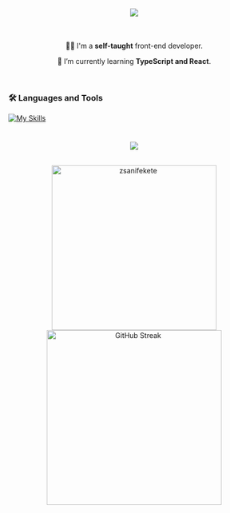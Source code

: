 <h1 align="center">
    <img src="https://readme-typing-svg.herokuapp.com/?font=Pacifico&size=35&duration=2500&pause=50&color=ba74d5&center=true&vCenter=true&width=500&height=70&duration=4000&lines=Hi+There!+👋;+I'm+Zsanett+Fekete!;" />
</h1>

<br />

<div align="center">
  
  👩‍💻 I'm a **self-taught** front-end developer.
  
  🌱 I’m currently learning **TypeScript and React**.
  
</div>

<br />

### 🛠️ Languages and Tools

<p>
    
  [![My Skills](https://skillicons.dev/icons?i=html,css,sass,js,bootstrap,tailwind,postgres,figma,git,vscode)](https://skillicons.dev)   

</p>

#

<div align="center">
    <img src="https://visitor-badge.laobi.icu/badge?page_id=zsanifekete.zsanifekete" />
</div>   
<br />
<p align="center">
        <img  width="330px" src="https://github-readme-stats.vercel.app/api?username=zsanifekete&show_icons=true&theme=dark&hide_border=true&title_color=E5E5E5&icon_color=D484F4&bg_color=211F27&text_color=89B4FA&ring_color=D484F4" alt="zsanifekete" /> 
    <a href="https://git.io/streak-stats"><img width="350px" src="https://github-readme-streak-stats.herokuapp.com?user=zsanifekete&theme=dark-minimalist&hide_border=true&date_format=%5BY%20%5DM%20j&mode=weekly" alt="GitHub Streak" /></a>   
</p> 

<!--
**zsanifekete/zsanifekete** is a ✨ _special_ ✨ repository because its `README.md` (this file) appears on your GitHub profile.

Here are some ideas to get you started:

- 🔭 I’m currently working on ...
- 🌱 I’m currently learning ...
- 👯 I’m looking to collaborate on ...
- 🤔 I’m looking for help with ...
- 💬 Ask me about ...
- 📫 How to reach me: ...
- 😄 Pronouns: ...
- ⚡ Fun fact: ...
-->
